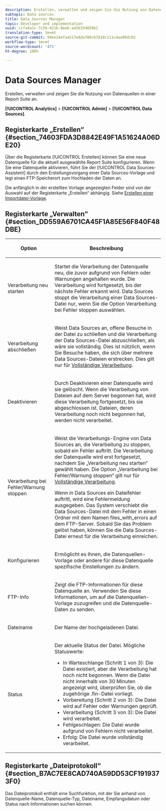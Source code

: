 ```yaml
---
description: Erstellen, verwalten und zeigen Sie die Nutzung von Datenquellen in einer Report Suite an.
subtopic: Data sources
title: Data Sources Manager
topic: Developer and implementation
uuid: ccfa4a1c-7c56-421b-8ee6-a42b334659b1
translation-type: tm+mt
source-git-commit: 99ee24efaa517e8da700c67818c111c4aa90dc02
workflow-type: tm+mt
source-wordcount: '471'
ht-degree: 100%

---
```



# Data Sources Manager

Erstellen, verwalten und zeigen Sie die Nutzung von Datenquellen in einer Report Suite an.

**[!UICONTROL Analytics]** > **[!UICONTROL Admin]** > **[!UICONTROL Data Sources]**.

## Registerkarte „Erstellen“ {#section_74603FDA3D8842E49F1A51624A06DE20}

Über die Registerkarte [!UICONTROL Erstellen] können Sie eine neue Datenquelle für die aktuell ausgewählte Report Suite konfigurieren. Wenn Sie eine Datenquelle aktivieren, führt Sie der [!UICONTROL Data Sources-Assistent] durch den Erstellungsvorgang einer Data Sources-Vorlage und legt einen FTP-Speicherort zum Hochladen der Daten an.

Die anfänglich in der erstellten Vorlage angezeigten Felder sind von der Auswahl auf der Registerkarte „Erstellen“ abhängig. Siehe   [Erstellen einer Importdatei-Vorlage](/help/import/c-data-sources/datasrc-template/t-datasrc-creating-data-sources-file.md).

## Registerkarte „Verwalten“ {#section_DD559A6701CA45F1A85E56F840F48DBE}

<table id="table_F74696EC855441328CFE0BF49C20D9B0"> 
 <thead> 
  <tr> 
   <th colname="col1" class="entry"> <p>Option </p> </th> 
   <th colname="col2" class="entry"> <p>Beschreibung </p> </th> 
  </tr> 
 </thead>
 <tbody> 
  <tr> 
   <td colname="col1"> <p>Verarbeitung neu starten </p> </td> 
   <td colname="col2"> <p>Startet die Verarbeitung der Datenquelle neu, die zuvor aufgrund von Fehlern oder Warnungen angehalten wurde. Die Verarbeitung wird fortgesetzt, bis der nächste Fehler erkannt wird. Data Sources stoppt die Verarbeitung einer Data Sources-Datei nur, wenn Sie die Option <span class="uicontrol">Verarbeitung bei Fehler stoppen</span> auswählen. </p> </td> 
  </tr> 
  <tr> 
   <td colname="col1"> <p>Verarbeitung abschließen </p> </td> 
   <td colname="col2"> <p>Weist Data Sources an, offene Besuche in der Datei zu schließen und die Verarbeitung der Data Sources-Datei abzuschließen, als wäre sie vollständig. Dies ist nützlich, wenn Sie Besuche haben, die sich über mehrere Data Sources-Dateien erstrecken. Dies gilt nur für   <a href="/help/import/c-data-sources/c-datasrc-types/datasrc-full-processing.md"   > Vollständige Verarbeitung</a>. </p> </td> 
  </tr> 
  <tr> 
   <td colname="col1"> <p>Deaktivieren </p> </td> 
   <td colname="col2"> <p> Durch Deaktivieren einer Datenquelle wird sie gelöscht. Wenn die Verarbeitung von Dateien auf dem Server begonnen hat, wird diese Verarbeitung fortgesetzt, bis sie abgeschlossen ist. Dateien, deren Verarbeitung noch nicht begonnen hat, werden nicht verarbeitet. </p> </td> 
  </tr> 
  <tr> 
   <td colname="col1"> <p>Verarbeitung bei Fehler/Warnung stoppen </p> </td> 
   <td colname="col2"> <p> Weist die Verarbeitungs-Engine von Data Sources an, die Verarbeitung zu stoppen, sobald ein Fehler auftritt. Die Verarbeitung der Datenquelle wird erst fortgesetzt, nachdem Sie „Verarbeitung neu starten“ gewählt haben. Die Option „Verarbeitung bei Fehler/Warnung stoppen“ gilt nur für   <a href="/help/import/c-data-sources/c-datasrc-types/datasrc-full-processing.md"   > Vollständige Verarbeitung</a>. </p> <p>Wenn in Data Sources ein Dateifehler auftritt, wird eine Fehlermeldung ausgegeben. Das System verschiebt die Data Sources-Datei mit dem Fehler in einen Ordner mit dem Namen <span class="filepath">files_with_errors</span> auf dem FTP-Server. Sobald Sie das Problem gelöst haben, können Sie die Data Sources-Datei erneut für die Verarbeitung einreichen. </p> </td> 
  </tr> 
  <tr> 
   <td colname="col1"> <p>Konfigurieren </p> </td> 
   <td colname="col2"> <p>Ermöglicht es Ihnen, die Datenquellen-Vorlage oder andere für diese Datenquelle spezifische Einstellungen zu ändern. </p> </td> 
  </tr> 
  <tr> 
   <td colname="col1"> <p>FTP-Info </p> </td> 
   <td colname="col2"> <p>Zeigt die FTP-Informationen für diese Datenquelle an. Verwenden Sie diese Informationen, um auf die Datenquellen-Vorlage zuzugreifen und die Datenquelle-Daten zu senden. </p> </td> 
  </tr> 
  <tr> 
   <td colname="col1"> <p>Dateiname </p> </td> 
   <td colname="col2"> <p>Der Name der hochgeladenen Datei. </p> </td> 
  </tr> 
  <tr> 
   <td colname="col1"> <p>Status </p> </td> 
   <td colname="col2"> <p> Der aktuelle Status der Datei. Mögliche Statuswerte: </p> 
    <ul id="ul_56A0BF8C1BE249F6BB39B0D11DA3997F"> 
     <li id="li_BAB359E08EDE4E0298C0362258789603">In Warteschlange (Schritt 1 von 3): Die Datei existiert, aber die Verarbeitung hat noch nicht begonnen. Wenn die Datei nicht innerhalb von 30 Minuten angezeigt wird, überprüfen Sie, ob die zugehörige <span class="filepath">.fin</span>-Datei vorliegt. </li> 
     <li id="li_A09A14F42CB74F01B694799740B3DA17">Vorbereitung (Schritt 2 von 3): Die Datei wird auf Fehler oder Warnungen geprüft. </li> 
     <li id="li_793FDCDB64CF434D82CAF5B6E9BDE557">Verarbeitung (Schritt 3 von 3): Die Datei wird verarbeitet. </li> 
     <li id="li_1D8C4B241FF0453EAF7DDFD8354C5573">Fehlgeschlagen: Die Datei wurde aufgrund von Fehlern nicht verarbeitet. </li> 
     <li id="li_A52507602FB4492B83A70AF6449A539A">Erfolg: Die Datei wurde vollständig verarbeitet. </li> 
    </ul> </td> 
  </tr> 
 </tbody> 
</table>

## Registerkarte „Dateiprotokoll“    {#section_B7AC7EE8CAD740A59DD53CF1919373F0}

Das Dateiprotokoll enthält eine Suchfunktion, mit der Sie anhand von Datenquelle-Name, Datenquelle-Typ, Dateiname, Empfangsdatum oder Status nach Informationen suchen können.

